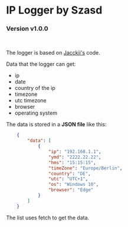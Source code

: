 # __IP Logger by Szasd__
### Version v1.0.0
<br>

The logger is based on [Jacckii's](https://github.com/Jacckii/-PHP-Simple-IP-Logger) code.

Data that the logger can get:
* ip
* date
* country of the ip
* timezone
* utc timezone
* browser
* operating system

The data is stored in a __JSON file__ like this:
```json
    {
        "data": [
            {
                "ip": "192.168.1.1",
                "ymd": "2222.22.22",
                "hms": "15:15:15",
                "timeZone": "Europe/Berlin",
                "country": "DE",
                "utc": "UTC+1",
                "os": "Windows 10",
                "browser": "Edge"
            }
        ]
    }
```
The list uses fetch to get the data.
